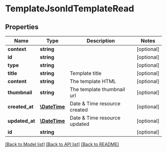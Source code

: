 # TemplateJsonldTemplateRead

## Properties
Name | Type | Description | Notes
------------ | ------------- | ------------- | -------------
**context** | **string** |  | [optional] 
**id** | **string** |  | [optional] 
**type** | **string** |  | [optional] 
**title** | **string** | Template title | [optional] 
**content** | **string** | The template HTML | [optional] 
**thumbnail** | **string** | The template thumbnail url | [optional] 
**created_at** | [**\DateTime**](\DateTime.md) | Date &amp; Time resource created | [optional] 
**updated_at** | [**\DateTime**](\DateTime.md) | Date &amp; Time resource updated | [optional] 
**id** | **string** |  | [optional] 

[[Back to Model list]](../../README.md#documentation-for-models) [[Back to API list]](../../README.md#documentation-for-api-endpoints) [[Back to README]](../../README.md)

